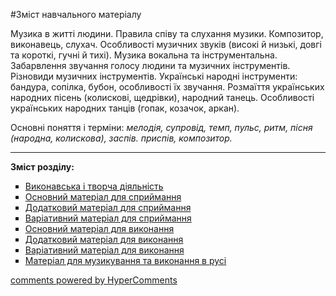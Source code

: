 <div id="hypercomments_widget" class="js-hypercomments-widget invisible"></div>


#Зміст навчального матеріалу

Музика в житті людини. Правила співу та слухання музики. Композитор, виконавець, слухач. Особливості музичних звуків (високі й низькі, довгі та короткі, гучні й тихі). Музика вокальна та інструментальна. Забарвлення звучання голосу людини та музичних інструментів. Різновиди музичних інструментів. Українські народні інструменти: бандура, сопілка, бубон, особливості їх звучання.  Розмаїття українських народних пісень (колискові, щедрівки), народний танець. Особливості українських народних танців (гопак, козачок, аркан). 

Основні поняття і терміни: *мелодія, супровід, темп, пульс, ритм, пісня (народна, колискова), заспів. приспів, композитор.*

<hr>
<p><b>Зміст розділу:</b></p>
<ul type="square">
<li><a href="https://edera.gitbooks.io/mon-music/content/1/v%D1%83konavska_tvorcha_dyyalnist.html">Виконавська і творча діяльність</a></li>
<li><a href="https://edera.gitbooks.io/mon-music/content/1/osnovn%D1%83y_materyal_dlya_spr%D1%83mannya.html">Основний матеріал для сприймання</a></li>
<li><a href="https://edera.gitbooks.io/mon-music/content/1/dodatkov%D1%83_materyal_dlya_spr%D1%83mannya.html">Додатковий матеріал для сприймання</a></li>
<li><a href="https://edera.gitbooks.io/mon-music/content/1/varyat%D1%83vn%D1%83_materyal_dlya_spr%D1%83ymannya.html">Варіативний матеріал для сприймання</a></li>
<li><a href="https://edera.gitbooks.io/mon-music/content/1/osnovn%D1%83_materyal_dlya_v%D1%83konannya.html">Основний матеріал для виконання</a></li>
<li><a href="https://edera.gitbooks.io/mon-music/content/1/dodatkov%D1%83_materyal_dlya_v%D1%83konannya.html">Додатковий матеріал для виконання</a></li>
<li><a href="https://edera.gitbooks.io/mon-music/content/1/varyat%D1%83vn%D1%83_materyal_dlya_v%D1%83konannya.html">Варіативний матеріал для виконання</a></li>
<li><a href="https://edera.gitbooks.io/mon-music/content/1/materyal_dlya_muz%D1%83kuvannya_ta_v%D1%83konannya_v_rusy.html">Матеріал для музикування та виконання в русі</a></li>
</ul>

<div class="js-hypercomments-container">
    <a href="http://hypercomments.com" class="hc-link" title="comments widget">comments powered by HyperComments</a>
</div>